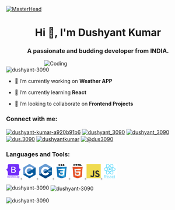 [![MasterHead](https://img.freepik.com/premium-vector/colorful-banner-with-hands-working-computer-different-electronic-gadgets-devices-symbols-programming-software-development-program-coding_198278-4192.jpg?w=996)](https://dushyantkumar.io)
<h1 align="center">Hi 👋, I'm Dushyant Kumar</h1>
<h3 align="center">A passionate and budding developer from INDIA.</h3>
<img align="right" alt="Coding" width="400" src="https://cdn.dribbble.com/users/1162077/screenshots/3848914/programmer.gif">

<p align="left"> <img src="https://komarev.com/ghpvc/?username=dushyant-3090&label=Profile%20views&color=0e75b6&style=flat" alt="dushyant-3090" /> </p>

- 🔭 I’m currently working on **Weather APP**

- 🌱 I’m currently learning **React**

- 👯 I’m looking to collaborate on **Frontend Projects**

<h3 align="left">Connect with me:</h3>
<p align="left">
<a href="https://linkedin.com/in/dushyant-kumar-a920b91b6" target="blank"><img align="center" src="https://raw.githubusercontent.com/rahuldkjain/github-profile-readme-generator/master/src/images/icons/Social/linked-in-alt.svg" alt="dushyant-kumar-a920b91b6" height="30" width="40" /></a>
<a href="https://www.codechef.com/users/dushyant_3090" target="blank"><img align="center" src="https://cdn.jsdelivr.net/npm/simple-icons@3.1.0/icons/codechef.svg" alt="dushyant_3090" height="30" width="40" /></a>
<a href="https://www.hackerrank.com/dushyant_3090" target="blank"><img align="center" src="https://raw.githubusercontent.com/rahuldkjain/github-profile-readme-generator/master/src/images/icons/Social/hackerrank.svg" alt="dushyant_3090" height="30" width="40" /></a>
<a href="https://codeforces.com/profile/dus.3090" target="blank"><img align="center" src="https://raw.githubusercontent.com/rahuldkjain/github-profile-readme-generator/master/src/images/icons/Social/codeforces.svg" alt="dus.3090" height="30" width="40" /></a>
<a href="https://www.leetcode.com/dushyantkumar" target="blank"><img align="center" src="https://raw.githubusercontent.com/rahuldkjain/github-profile-readme-generator/master/src/images/icons/Social/leet-code.svg" alt="dushyantkumar" height="30" width="40" /></a>
<a href="https://auth.geeksforgeeks.org/user/@dus3090" target="blank"><img align="center" src="https://raw.githubusercontent.com/rahuldkjain/github-profile-readme-generator/master/src/images/icons/Social/geeks-for-geeks.svg" alt="@dus3090" height="30" width="40" /></a>
</p>

<h3 align="left">Languages and Tools:</h3>
<p align="left"> <a href="https://getbootstrap.com" target="_blank" rel="noreferrer"> <img src="https://raw.githubusercontent.com/devicons/devicon/master/icons/bootstrap/bootstrap-plain-wordmark.svg" alt="bootstrap" width="40" height="40"/> </a> <a href="https://www.cprogramming.com/" target="_blank" rel="noreferrer"> <img src="https://raw.githubusercontent.com/devicons/devicon/master/icons/c/c-original.svg" alt="c" width="40" height="40"/> </a> <a href="https://www.w3schools.com/cpp/" target="_blank" rel="noreferrer"> <img src="https://raw.githubusercontent.com/devicons/devicon/master/icons/cplusplus/cplusplus-original.svg" alt="cplusplus" width="40" height="40"/> </a> <a href="https://www.w3schools.com/css/" target="_blank" rel="noreferrer"> <img src="https://raw.githubusercontent.com/devicons/devicon/master/icons/css3/css3-original-wordmark.svg" alt="css3" width="40" height="40"/> </a> <a href="https://www.w3.org/html/" target="_blank" rel="noreferrer"> <img src="https://raw.githubusercontent.com/devicons/devicon/master/icons/html5/html5-original-wordmark.svg" alt="html5" width="40" height="40"/> </a> <a href="https://developer.mozilla.org/en-US/docs/Web/JavaScript" target="_blank" rel="noreferrer"> <img src="https://raw.githubusercontent.com/devicons/devicon/master/icons/javascript/javascript-original.svg" alt="javascript" width="40" height="40"/> </a> <a href="https://reactjs.org/" target="_blank" rel="noreferrer"> <img src="https://raw.githubusercontent.com/devicons/devicon/master/icons/react/react-original-wordmark.svg" alt="react" width="40" height="40"/> </a> </p>

<p><img align="left" src="https://github-readme-stats.vercel.app/api/top-langs?username=dushyant-3090&show_icons=true&locale=en&layout=compact" alt="dushyant-3090" /></p>

<p>&nbsp;<img align="center" src="https://github-readme-stats.vercel.app/api?username=dushyant-3090&show_icons=true&locale=en" alt="dushyant-3090" /></p>

<p><img align="center" src="https://github-readme-streak-stats.herokuapp.com/?user=dushyant-3090&" alt="dushyant-3090" /></p>
